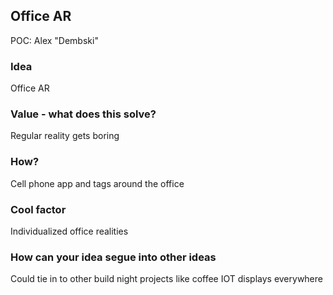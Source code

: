 ## Office AR
POC: Alex "Dembski"

### Idea
Office AR

### Value - what does this solve?
Regular reality gets boring

### How?
Cell phone app and tags around the office

### Cool factor
Individualized office realities

### How can your idea segue into other ideas
Could tie in to other build night projects like coffee IOT displays everywhere
